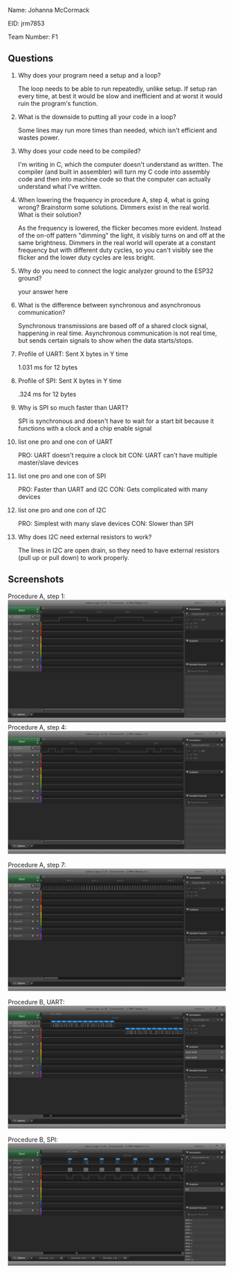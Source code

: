 Name: Johanna McCormack

EID: jrm7853

Team Number: F1

## Questions

1. Why does your program need a setup and a loop?

    The loop needs to be able to run repeatedly, unlike setup. If setup ran every time, at best it would be slow and inefficient and at worst it would ruin the program's function.

2. What is the downside to putting all your code in a loop?

    Some lines may run more times than needed, which isn't efficient and wastes power.

3. Why does your code need to be compiled?

    I'm writing in C, which the computer doesn't understand as written. The compiler (and built in assembler) will turn my C code into assembly code and then into machine code so that the computer can actually understand what I've written.

4. When lowering the frequency in procedure A, step 4, what is going wrong? Brainstorm some solutions. Dimmers exist in the real world. What is their solution?

    As the frequency is lowered, the flicker becomes more evident. Instead of the on-off pattern "dimming" the light, it visibly turns on and off at the same brightness. Dimmers in the real world will operate at a constant frequency but with different duty cycles, so you can't visibly see the flicker and the lower duty cycles are less bright.

5. Why do you need to connect the logic analyzer ground to the ESP32 ground?

    your answer here

6. What is the difference between synchronous and asynchronous communication?

    Synchronous transmissions are based off of a shared clock signal, happening in real time. Asynchronous communication is not real time, but sends certain signals to show when the data starts/stops.

7. Profile of UART: Sent X bytes in Y time 

   1.031 ms for 12 bytes

8. Profile of SPI: Sent X bytes in Y time

    .324 ms for 12 bytes

9. Why is SPI so much faster than UART?

    SPI is synchronous and doesn't have to wait for a start bit because it functions with a clock and a chip enable signal
    
10. list one pro and one con of UART

    PRO: UART doesn't require a clock bit
    CON: UART can't have multiple master/slave devices
    
11. list one pro and one con of SPI

    PRO: Faster than UART and I2C
    CON: Gets complicated with many devices

12. list one pro and one con of I2C

    PRO: Simplest with many slave devices
    CON: Slower than SPI

13. Why does I2C need external resistors to work?

    The lines in I2C are open drain, so they need to have external resistors (pull up or pull down) to work properly.

## Screenshots

Procedure A, step 1:
![Put path to your image here ->](img/constant.PNG)
Procedure A, step 4:
![Put path to your image here ->](img/report.PNG)

Procedure A, step 7:
![Logic Analyzer Image](img/dimmer_report.PNG)

Procedure B, UART:
![Put path to your image here ->](img/UART_message.PNG)

Procedure B, SPI:
![Put path to your image here ->](img/SPI_message.PNG)
